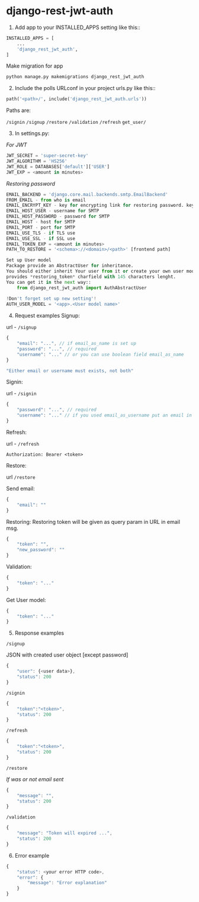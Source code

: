 django-rest-jwt-auth
====================

1. Add app to your INSTALLED_APPS setting like this::

```python
INSTALLED_APPS = [
    ...
    'django_rest_jwt_auth',
]
```
Make migration for app
```python
python manage.py makemigrations django_rest_jwt_auth
```

2. Include the polls URLconf in your project urls.py like this::

```python
path('<path>/', include('django_rest_jwt_auth.urls'))
```

Paths are:

`/signin`
`/signup`
`/restore`
`/validation`
`/refresh`
`get_user/`


3. In settings.py:

*For JWT*
```python
JWT_SECRET = 'super-secret-key'
JWT_ALGORITHM = 'HS256'
JWT_ROLE = DATABASES['default']['USER']
JWT_EXP = <amount in minutes>
```
*Restoring password*
```python
EMAIL_BACKEND = 'django.core.mail.backends.smtp.EmailBackend'
FROM_EMAIL - from who is email
EMAIL_ENCRYPT_KEY - key for encrypting link for restoring password. key must be 32 url-safe base64-encoded bytes.
EMAIL_HOST_USER - username for SMTP
EMAIL_HOST_PASSWORD - password for SMTP
EMAIL_HOST - host for SMTP
EMAIL_PORT - port for SMTP
EMAIL_USE_TLS - if TLS use
EMAIL_USE_SSL - if SSL use
EMAIL_TOKEN_EXP = <amount in minutes>
PATH_TO_RESTORE = '<schema>://<domain>/<path>' [frontend path]
```

```python
Set up User model
Package provide an AbstractUser for inheritance.
You should either inherit Your user from it or create your own user model,
provides *restoring_token* charfield with 145 characters lenght.
You can get it in the next way::
    from django_rest_jwt_auth import AuthAbstractUser
    
!Don't forget set up new setting'!
AUTH_USER_MODEL = '<app>.<User model name>'
```
4. Request examples
Signup:

url - `/signup`

```js
{ 
    "email": "...", // if email_as_name is set up
    "password": "...", // required
    "username": "..." // or you can use boolean field email_as_name
}

"Either email or username must exists, not both"
```
Signin:

url - `/signin`

```js
{ 
    "password": "...", // required
    "username": "..." // if you used email_as_username put an email in that field
}
```

Refresh:

url - `/refresh`

```
Authorization: Bearer <token>
```

Restore:

url `/restore`

Send email:

```js
{
    "email": ""
}
```

Restoring:
Restoring token will be given as query param in URL in email msg.
```js
{
    "token": "",
    "new_password": ""
}
```

Validation:

```js
{
    "token": "..."
}
```

Get User model:
```js
{
    "token": "..."
}
```



5. Response examples

`/signup`

JSON with created user object [except password]

```js
{
    "user": {<user data>}, 
    "status": 200
}
```

`/signin`
```js
{
    "token":"<token>", 
    "status": 200
}
```
`/refresh`
```js
{
    "token":"<token>", 
    "status": 200
}
```
`/restore`

*If was or not email sent*
```js
{
    "message": "", 
    "status": 200
}
```

`/validation`
```js
{
    "message": "Token will expired ...", 
    "status": 200
}
```

6. Error example

```js
{
    "status": <your error HTTP code>,
    "error": {
        "message": "Error explanation"
    }
}
```
